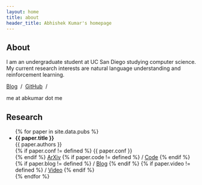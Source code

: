 ```yaml
---
layout: home
title: about
header_title: Abhishek Kumar's homepage
---
```


## About

I am an undergraduate student at UC San Diego studying computer science. My current research interests are natural language understanding and reinforcement learning.

<!-- [CV][link_cv] &nbsp;/&nbsp; -->
[Blog][link_blog] &nbsp;/&nbsp;
[GitHub][link_github] &nbsp;/&nbsp;
<!-- [Style Guide][link_styleguide] &nbsp;/&nbsp; -->
<!-- [Google Scholar][link_scholar] &nbsp;/&nbsp; -->
me at abkumar dot me

[link_cv]: cv/
[link_blog]: blog/
[link_styleguide]: styleguide/
[link_github]: http://www.github.com/TheAbhiKumar/
[link_scholar]: https://scholar.google.com/citations?hl=en&amp;user=1xw2vTsAAAAJ

## Research

<ul id="pubs">
{% for paper in site.data.pubs %}
  <li id="paper">
    <strong>{{ paper.title }}</strong>
    <br />
    {{ paper.authors }}
    <br />
    {% if paper.conf != defined %} {{ paper.conf }} <br /> {% endif %}
    <a href="https://arxiv.org/abs/{{ paper.arxiv }}">ArXiv</a>
    {% if paper.code != defined %} / <a href="{{ paper.code }}">Code</a> {% endif %}
    {% if paper.blog != defined %} / <a href="{{ paper.blog }}">Blog</a> {% endif %}
    {% if paper.video != defined %} / <a href="{{ paper.video }}">Video</a> {% endif %}
    <br />
  </li>
{% endfor %}
</ul>
